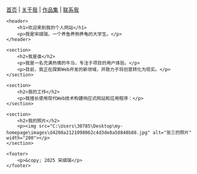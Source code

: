 <!DOCTYPE html>
<html lang="zh-CN">
<head>
    <meta charset="UTF-8">
    <meta name="viewport" content="width=device-width, initial-scale=1.0">
    <title>我的个人主页 - 首页</title>
    <link rel="stylesheet" href="css/style.css">
    <link rel="stylesheet" href="css/flexbox.css">
    <link rel="stylesheet" href="css/grid.css">
    <link rel="stylesheet" href="css/responsive.css">
</head>
<body>
    <nav>
        <a href="index.html">首页</a> |
        <a href="about.html">关于我</a> |
        <a href="portfolio.html">作品集</a> |
        <a href="contact.html">联系我</a>
    </nav>

    <header>
        <h1>欢迎来到我的个人网站</h1>
        <p>我是宋祺瑞，一个养鱼养狗养龟的大学生。</p>
    </header>

    <section>
        <h2>我是谁</h2>
        <p>我是一名充满热情的牛马，专注于项目的用户体验。</p>
        <p>目前，我正在探索Web开发的新领域，并致力于将创意转化为现实。</p>
    </section>

    <section>
        <h2>我的工作</h2>
        <p>我擅长使用现代Web技术构建响应式网站和应用程序：</p>
    </section>

    <section>
        <h2>我的照片</h2>
        <p><img src="C:\Users\30785\Desktop\my-homepage\images\d4208a2121098062c4d3de8a58848b88.jpg" alt="张三的照片" width="200"></p>
    </section>

    <footer>
        <p>&copy; 2025 宋祺瑞</p>
    </footer>
</body>
</html>

